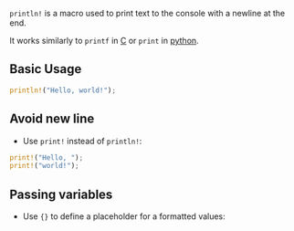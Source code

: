 `println!` is a macro used to print text to the console with a newline at the end.

It works similarly to `printf` in [C](contents-c.md) or `print` in [python](contents-python.md).

## Basic Usage

```rust
println!("Hello, world!");
```

## Avoid new line

- Use `print!` instead of `println!`:
```rust
print!("Hello, "); 
print!("world!");
```

## Passing variables 

- Use `{}` to define a placeholder for a formatted values:
```rust

```
